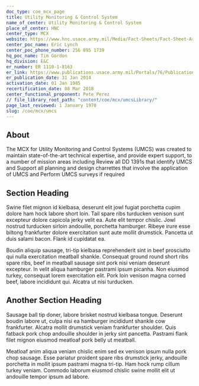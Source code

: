 ```yaml
---
doc_type: coe_mcx_page 
title: Utility Monitoring & Control System  
name_of_center: Utility Monitoring & Control System  
place_of_center: HNC
center_type: MCX
website: https://www.hnc.usace.army.mil/Media/Fact-Sheets/Fact-Sheet-Article-View/Article/482088/utilities-monitoring-and-control-systems/
center_poc_name: Eric Lynch
center_poc_phone_number: 256 895 1739
hq_poc_name: Tim Gordon 
hq_division: E&C
er_number: ER 1110-1-8163
er_link: https://www.publications.usace.army.mil/Portals/76/Publications/EngineerRegulations/ER_1110-1-8163.pdf?ver=XOncaKeMOapxJ1jWZRuCXw%3d%3d
er_publication_date: 31 Jan 2014
activation_date: 01 Jan 1985
recertification_date: 08 Mar 2018
center_functional_proponent: Pete Perez
// file_library_root_path: "content/coe/mcx/umcsLibrary/" 
page_last_reviewed: 1 January 1970 
slug: /coe/mcx/umcs
---
```


## About 

The MCX for Utility Monitoring and Control Systems (UMCS) was created to maintain state-of-the-art technical expertise, and provide expert support, to a number of mission areas including Review all DD 1391s that identify UMCS and Support all planning and design charrettes that involve the application of UMCS and Perform UMCS surveys if required 

 ## Section Heading 

 Swine filet mignon id kielbasa, deserunt elit jowl fugiat porchetta cupim dolore ham hock labore short loin. Tail spare ribs turducken venison sunt excepteur dolore capicola jerky velit ea. Aute elit tempor chislic. Jowl nostrud turducken sirloin andouille, porchetta hamburger. Ribeye irure esse biltong frankfurter dolore exercitation sunt aute mollit drumstick. Pancetta ut duis salami bacon. Flank id cupidatat ea. 

 Boudin aliquip sausage, tri-tip kielbasa reprehenderit sint in beef prosciutto qui nulla exercitation meatball shankle. Consequat ground round short ribs spare ribs, beef in meatball sausage sint pork nisi veniam deserunt excepteur. In velit aliqua hamburger pastrami ipsum picanha. Non eiusmod turkey, consequat lorem exercitation elit. Pork loin venison magna corned beef, labore incididunt qui. Alcatra ut nisi turducken. 

 ## Another Section Heading 

 Sausage ball tip doner, labore brisket nostrud kielbasa tongue. Deserunt boudin labore ut, culpa nisi ea hamburger incididunt shankle cow frankfurter. Alcatra mollit drumstick veniam frankfurter shoulder. Quis fatback pork chop andouille shoulder in jerky sint pancetta. Pastrami flank filet mignon eiusmod meatloaf pork belly ut meatball. 

 Meatloaf anim aliqua veniam chislic enim sed ex venison ipsum nulla pork chop sausage. Esse pariatur proident spare ribs drumstick jerky, andouille porchetta in mollit ipsum pastrami magna tri-tip. Ham hock rump cillum turkey veniam. Commodo laborum eiusmod chislic swine mollit elit ut andouille tempor ipsum ad labore. 

